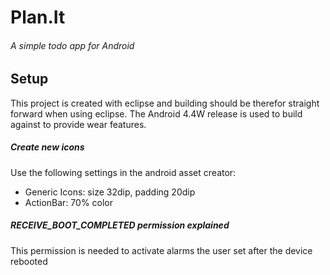 # Plan.It
###### A simple todo app for Android

## Setup
This project is created with eclipse and building should be therefor straight forward when using eclipse.
The Android 4.4W release is used to build against to provide wear features.

##### Create new icons
Use the following settings in the android asset creator:
  * Generic Icons: size 32dip, padding 20dip
  * ActionBar: 70% color

##### RECEIVE_BOOT_COMPLETED permission explained
This permission is needed to activate alarms the user set after the device rebooted

